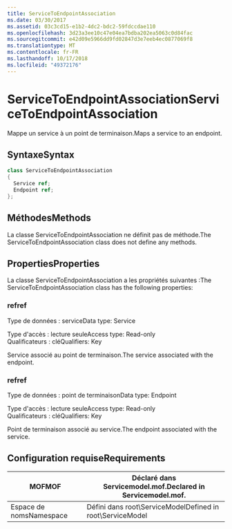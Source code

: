 ```yaml
---
title: ServiceToEndpointAssociation
ms.date: 03/30/2017
ms.assetid: 03c3cd15-e1b2-4dc2-bdc2-59fdccdae110
ms.openlocfilehash: 3d23a3ee10c47e04ea7bdba202ea5063c0d84fac
ms.sourcegitcommit: e42d09e5966dd9fd02847d3e7eeb4ec0877069f8
ms.translationtype: MT
ms.contentlocale: fr-FR
ms.lasthandoff: 10/17/2018
ms.locfileid: "49372176"
---
```

# <a name="servicetoendpointassociation"></a><span data-ttu-id="6afbc-102">ServiceToEndpointAssociation</span><span class="sxs-lookup"><span data-stu-id="6afbc-102">ServiceToEndpointAssociation</span></span>
<span data-ttu-id="6afbc-103">Mappe un service à un point de terminaison.</span><span class="sxs-lookup"><span data-stu-id="6afbc-103">Maps a service to an endpoint.</span></span>  
  
## <a name="syntax"></a><span data-ttu-id="6afbc-104">Syntaxe</span><span class="sxs-lookup"><span data-stu-id="6afbc-104">Syntax</span></span>  
  
```csharp
class ServiceToEndpointAssociation  
{  
  Service ref;  
  Endpoint ref;  
};  
```  
  
## <a name="methods"></a><span data-ttu-id="6afbc-105">Méthodes</span><span class="sxs-lookup"><span data-stu-id="6afbc-105">Methods</span></span>  
 <span data-ttu-id="6afbc-106">La classe ServiceToEndpointAssociation ne définit pas de méthode.</span><span class="sxs-lookup"><span data-stu-id="6afbc-106">The ServiceToEndpointAssociation class does not define any methods.</span></span>  
  
## <a name="properties"></a><span data-ttu-id="6afbc-107">Properties</span><span class="sxs-lookup"><span data-stu-id="6afbc-107">Properties</span></span>  
 <span data-ttu-id="6afbc-108">La classe ServiceToEndpointAssociation a les propriétés suivantes :</span><span class="sxs-lookup"><span data-stu-id="6afbc-108">The ServiceToEndpointAssociation class has the following properties:</span></span>  
  
### <a name="ref"></a><span data-ttu-id="6afbc-109">ref</span><span class="sxs-lookup"><span data-stu-id="6afbc-109">ref</span></span>  
 <span data-ttu-id="6afbc-110">Type de données : service</span><span class="sxs-lookup"><span data-stu-id="6afbc-110">Data type: Service</span></span>  
  
 <span data-ttu-id="6afbc-111">Type d'accès : lecture seule</span><span class="sxs-lookup"><span data-stu-id="6afbc-111">Access type: Read-only</span></span>  
<span data-ttu-id="6afbc-112">Qualificateurs : clé</span><span class="sxs-lookup"><span data-stu-id="6afbc-112">Qualifiers: Key</span></span>  
  
 <span data-ttu-id="6afbc-113">Service associé au point de terminaison.</span><span class="sxs-lookup"><span data-stu-id="6afbc-113">The service associated with the endpoint.</span></span>  
  
### <a name="ref"></a><span data-ttu-id="6afbc-114">ref</span><span class="sxs-lookup"><span data-stu-id="6afbc-114">ref</span></span>  
 <span data-ttu-id="6afbc-115">Type de données : point de terminaison</span><span class="sxs-lookup"><span data-stu-id="6afbc-115">Data type: Endpoint</span></span>  
  
 <span data-ttu-id="6afbc-116">Type d'accès : lecture seule</span><span class="sxs-lookup"><span data-stu-id="6afbc-116">Access type: Read-only</span></span>  
<span data-ttu-id="6afbc-117">Qualificateurs : clé</span><span class="sxs-lookup"><span data-stu-id="6afbc-117">Qualifiers: Key</span></span>  
  
 <span data-ttu-id="6afbc-118">Point de terminaison associé au service.</span><span class="sxs-lookup"><span data-stu-id="6afbc-118">The endpoint associated with the service.</span></span>  
  
## <a name="requirements"></a><span data-ttu-id="6afbc-119">Configuration requise</span><span class="sxs-lookup"><span data-stu-id="6afbc-119">Requirements</span></span>  
  
|<span data-ttu-id="6afbc-120">MOF</span><span class="sxs-lookup"><span data-stu-id="6afbc-120">MOF</span></span>|<span data-ttu-id="6afbc-121">Déclaré dans Servicemodel.mof.</span><span class="sxs-lookup"><span data-stu-id="6afbc-121">Declared in Servicemodel.mof.</span></span>|  
|---------|-----------------------------------|  
|<span data-ttu-id="6afbc-122">Espace de noms</span><span class="sxs-lookup"><span data-stu-id="6afbc-122">Namespace</span></span>|<span data-ttu-id="6afbc-123">Défini dans root\ServiceModel</span><span class="sxs-lookup"><span data-stu-id="6afbc-123">Defined in root\ServiceModel</span></span>|
